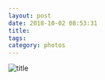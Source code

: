 ```yaml
---
layout: post
date: 2018-10-02 08:53:31
title: 
tags:
category: photos
---
```


![title](/assets/photoblog/lisa-pompedou.jpg)
